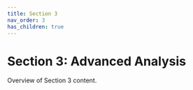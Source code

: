 ```yaml
---
title: Section 3
nav_order: 3
has_children: true
---
```


# Section 3: Advanced Analysis

Overview of Section 3 content.

